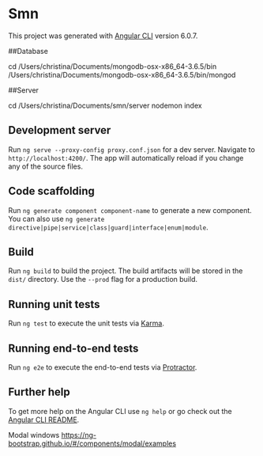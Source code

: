 # Smn

This project was generated with [Angular CLI](https://github.com/angular/angular-cli) version 6.0.7.

##Database 

cd /Users/christina/Documents/mongodb-osx-x86_64-3.6.5/bin
/Users/christina/Documents/mongodb-osx-x86_64-3.6.5/bin/mongod

##Server

cd /Users/christina/Documents/smn/server
nodemon index

## Development server

Run `ng serve --proxy-config proxy.conf.json` for a dev server. Navigate to `http://localhost:4200/`. The app will automatically reload if you change any of the source files.

## Code scaffolding

Run `ng generate component component-name` to generate a new component. You can also use `ng generate directive|pipe|service|class|guard|interface|enum|module`.

## Build

Run `ng build` to build the project. The build artifacts will be stored in the `dist/` directory. Use the `--prod` flag for a production build.

## Running unit tests

Run `ng test` to execute the unit tests via [Karma](https://karma-runner.github.io).

## Running end-to-end tests

Run `ng e2e` to execute the end-to-end tests via [Protractor](http://www.protractortest.org/).

## Further help

To get more help on the Angular CLI use `ng help` or go check out the [Angular CLI README](https://github.com/angular/angular-cli/blob/master/README.md).

Modal windows
https://ng-bootstrap.github.io/#/components/modal/examples
